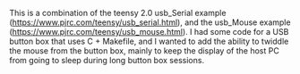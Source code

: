 This is a combination of the teensy 2.0 usb_Serial example (https://www.pjrc.com/teensy/usb_serial.html), and the usb_Mouse example (https://www.pjrc.com/teensy/usb_mouse.html).
I had some code for a USB button box that uses C + Makefile, and I wanted to add the ability to twiddle the mouse from the button box, mainly to keep the display of the host PC from going to sleep during long button box sessions.